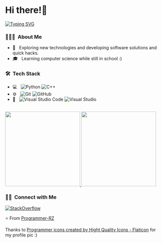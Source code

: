 # **Hi there!👋**
[![Typing SVG](https://readme-typing-svg.herokuapp.com?font=Fira+Code&weight=700&size=30&pause=1000&width=435&lines=I'm+Programmer-RZ;Welcome+to+my+profile)](https://git.io/typing-svg)

<h3> 👨🏻‍💻 &nbsp;About Me </h3>

- 🤔 &nbsp; Exploring new technologies and developing software solutions and quick hacks.
- 🎓 &nbsp; Learning computer science while still in school :)

<h3> 🛠 &nbsp;Tech Stack</h3>

- 💻 &nbsp;
  ![Python](https://img.shields.io/badge/-Python-333333?style=flat&logo=python)
  ![C++](https://img.shields.io/badge/-C++-333333?style=flat&logo=C%2B%2B&logoColor=00599C)
- ⚙️ &nbsp;
  ![Git](https://img.shields.io/badge/-Git-333333?style=flat&logo=git)
  ![GitHub](https://img.shields.io/badge/-GitHub-333333?style=flat&logo=github)
- 🔧 &nbsp;
  ![Visual Studio Code](https://img.shields.io/badge/-Visual%20Studio%20Code-333333?style=flat&logo=visual-studio-code&logoColor=007ACC)
  ![Visual Studio](https://img.shields.io/badge/Visual%20Studio-5C2D91.svg?style=flat&logo=visual-studio&logoColor=white)

<br/>

<a href="https://github.com/Programmer-RZ">
  <img height="240em" src="https://github-readme-stats.vercel.app/api/top-langs/?username=Programmer-RZ&theme=buefy&layout=donut" />
  <img height="240em" src="https://github-readme-streak-stats.herokuapp.com/?user=Programmer-RZ&theme=radical&hide_border=true" />
</a>

<br/>

<h3> 🤝🏻 &nbsp;Connect with Me </h3>

<p align="left">
<a href="https://stackoverflow.com/users/21636826/programmer-rz?tab=profile/"><img alt="StackOverflow" src="https://img.shields.io/badge/-StackOverflow-FE7A16?style=flat&logo=stack-overflow&logoColor=white"></a>
</p>

⭐️ From [Programmer-RZ](https://github.com/Programmer-RZ)

Thanks to <a href="https://www.flaticon.com/free-icons/programmer" title="programmer icons">Programmer icons created by Hight Quality Icons - Flaticon</a> for my profile pic :)

